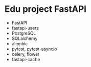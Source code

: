 # Edu project FastAPI

- FastAPI
- fastapi-users
- PostgreSQL
- SQLalchemy
- alembic
- pytest, pytest-asyncio
- celery, flower
- fastapi-cache
